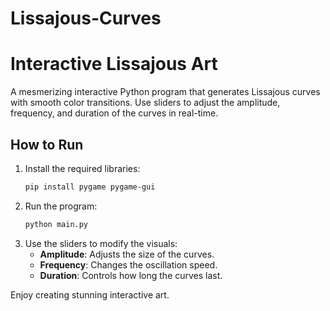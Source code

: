 # Lissajous-Curves
# Interactive Lissajous Art

A mesmerizing interactive Python program that generates Lissajous curves with smooth color transitions. Use sliders to adjust the amplitude, frequency, and duration of the curves in real-time.

## How to Run

1. Install the required libraries:
   ```bash
   pip install pygame pygame-gui
   ```
2. Run the program:
   ```bash
   python main.py
   ```
3. Use the sliders to modify the visuals:
   - **Amplitude**: Adjusts the size of the curves.
   - **Frequency**: Changes the oscillation speed.
   - **Duration**: Controls how long the curves last.

Enjoy creating stunning interactive art.

